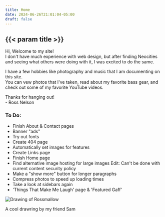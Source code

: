 ```yaml
---
title: Home
date: 2024-06-26T21:01:04-05:00
draft: false
---
```


<section class="home flexbox-container">
  <section>
    <h2>{{< param title >}}</h2>
    <p>Hi, Welcome to my site!<br>
      I don't have much experience with web design, but after finding Neocities and seeing what others were doing with it, I was excited to do the same.</p>
    <p>I have a few hobbies like photography and music that I am documenting on this site.<br> 
      You can vew photos that I've taken, read about my favorite bass gear, and check out some of my favorite YouTube videos.</p>
    <p>Thanks for hanging out!<br>
      - Ross Nelson</p>
  </section>
  <section class="flexbox-container">
    <div class="note">
      <h3>To Do:</h3>
      <ul>
        <li>Finish About & Contact pages</li>
        <li>Banner "ads"</li>
        <li>Try out fonts</li>
        <li>Create 404 page</li>
        <li>Automatically set images for features</li>
        <li class="line-through">Create Links page</li>
        <li class="line-through">Finish Home page</li>
        <li class="line-through">Find alternative image hosting for large images Edit: Can't be done with current content security policy</li>
        <li class="line-through">Make a "show more" button for longer paragraphs</li>
        <li class="line-through">Compress photos to speed up loading times</li>
        <li class="line-through">Take a look at sidebars again</li>
        <li class="line-through">'Things That Make Me Laugh' page & 'Featured Gaff'</li>
      </ul>
    </div>
    <div class="frame">
      <img src="/images/char.png" alt="Drawing of Rossmallow">
      <p>A cool drawring by my friend Sam</p>
    </div>
  </section>
</section>
